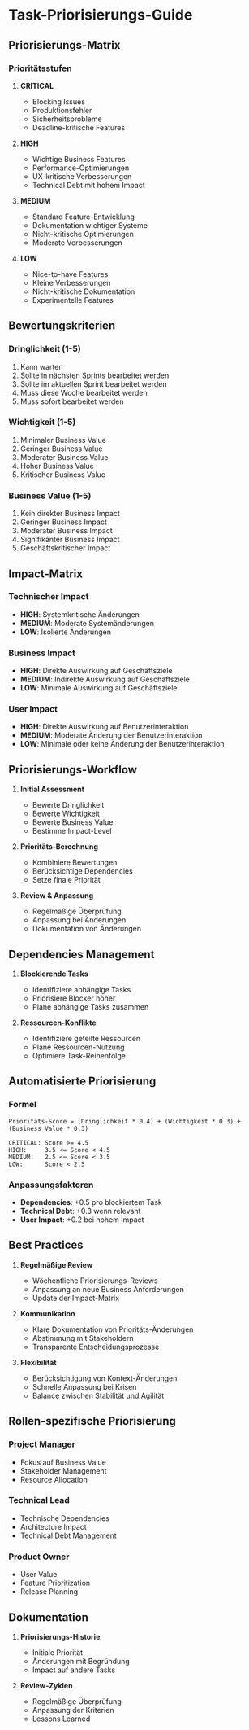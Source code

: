 # Task-Priorisierungs-Guide

## Priorisierungs-Matrix

### Prioritätsstufen

1. **CRITICAL**
   - Blocking Issues
   - Produktionsfehler
   - Sicherheitsprobleme
   - Deadline-kritische Features

2. **HIGH**
   - Wichtige Business Features
   - Performance-Optimierungen
   - UX-kritische Verbesserungen
   - Technical Debt mit hohem Impact

3. **MEDIUM**
   - Standard Feature-Entwicklung
   - Dokumentation wichtiger Systeme
   - Nicht-kritische Optimierungen
   - Moderate Verbesserungen

4. **LOW**
   - Nice-to-have Features
   - Kleine Verbesserungen
   - Nicht-kritische Dokumentation
   - Experimentelle Features

## Bewertungskriterien

### Dringlichkeit (1-5)
1. Kann warten
2. Sollte in nächsten Sprints bearbeitet werden
3. Sollte im aktuellen Sprint bearbeitet werden
4. Muss diese Woche bearbeitet werden
5. Muss sofort bearbeitet werden

### Wichtigkeit (1-5)
1. Minimaler Business Value
2. Geringer Business Value
3. Moderater Business Value
4. Hoher Business Value
5. Kritischer Business Value

### Business Value (1-5)
1. Kein direkter Business Impact
2. Geringer Business Impact
3. Moderater Business Impact
4. Signifikanter Business Impact
5. Geschäftskritischer Impact

## Impact-Matrix

### Technischer Impact
- **HIGH**: Systemkritische Änderungen
- **MEDIUM**: Moderate Systemänderungen
- **LOW**: Isolierte Änderungen

### Business Impact
- **HIGH**: Direkte Auswirkung auf Geschäftsziele
- **MEDIUM**: Indirekte Auswirkung auf Geschäftsziele
- **LOW**: Minimale Auswirkung auf Geschäftsziele

### User Impact
- **HIGH**: Direkte Auswirkung auf Benutzerinteraktion
- **MEDIUM**: Moderate Änderung der Benutzerinteraktion
- **LOW**: Minimale oder keine Änderung der Benutzerinteraktion

## Priorisierungs-Workflow

1. **Initial Assessment**
   - Bewerte Dringlichkeit
   - Bewerte Wichtigkeit
   - Bewerte Business Value
   - Bestimme Impact-Level

2. **Prioritäts-Berechnung**
   - Kombiniere Bewertungen
   - Berücksichtige Dependencies
   - Setze finale Priorität

3. **Review & Anpassung**
   - Regelmäßige Überprüfung
   - Anpassung bei Änderungen
   - Dokumentation von Änderungen

## Dependencies Management

1. **Blockierende Tasks**
   - Identifiziere abhängige Tasks
   - Priorisiere Blocker höher
   - Plane abhängige Tasks zusammen

2. **Ressourcen-Konflikte**
   - Identifiziere geteilte Ressourcen
   - Plane Ressourcen-Nutzung
   - Optimiere Task-Reihenfolge

## Automatisierte Priorisierung

### Formel
```
Prioritäts-Score = (Dringlichkeit * 0.4) + (Wichtigkeit * 0.3) + (Business_Value * 0.3)

CRITICAL: Score >= 4.5
HIGH:     3.5 <= Score < 4.5
MEDIUM:   2.5 <= Score < 3.5
LOW:      Score < 2.5
```

### Anpassungsfaktoren
- **Dependencies**: +0.5 pro blockiertem Task
- **Technical Debt**: +0.3 wenn relevant
- **User Impact**: +0.2 bei hohem Impact

## Best Practices

1. **Regelmäßige Review**
   - Wöchentliche Priorisierungs-Reviews
   - Anpassung an neue Business Anforderungen
   - Update der Impact-Matrix

2. **Kommunikation**
   - Klare Dokumentation von Prioritäts-Änderungen
   - Abstimmung mit Stakeholdern
   - Transparente Entscheidungsprozesse

3. **Flexibilität**
   - Berücksichtigung von Kontext-Änderungen
   - Schnelle Anpassung bei Krisen
   - Balance zwischen Stabilität und Agilität

## Rollen-spezifische Priorisierung

### Project Manager
- Fokus auf Business Value
- Stakeholder Management
- Resource Allocation

### Technical Lead
- Technische Dependencies
- Architecture Impact
- Technical Debt Management

### Product Owner
- User Value
- Feature Prioritization
- Release Planning

## Dokumentation

1. **Priorisierungs-Historie**
   - Initiale Priorität
   - Änderungen mit Begründung
   - Impact auf andere Tasks

2. **Review-Zyklen**
   - Regelmäßige Überprüfung
   - Anpassung der Kriterien
   - Lessons Learned
